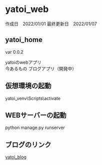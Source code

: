 # yatoi_web

作成日　2022/01/01
最終更新日　2022/01/07
## yatoi_home
var 0.0.2

yatoiのwebアプリ<br>
今あるもの
ブログアプリ（開発中）

## 仮想環境の起動
yatoi_venv\Scripts\activate

## WEBサーバーの起動
python manage.py runserver

## ブログのリンク
[yatoi_blog](https://yat0i.pythonanywhere.com/)

